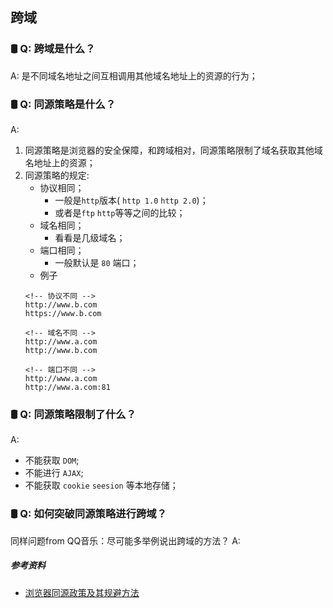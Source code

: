 ## 跨域

### 🛢 Q: 跨域是什么？
A: 是不同域名地址之间互相调用其他域名地址上的资源的行为；

### 🛢 Q: 同源策略是什么？
A: 
1. 同源策略是浏览器的安全保障，和跨域相对，同源策略限制了域名获取其他域名地址上的资源；
2. 同源策略的规定:
    + 协议相同；
        + 一般是`http`版本( `http 1.0` `http 2.0`)；
        + 或者是`ftp` `http`等等之间的比较；
    + 域名相同；
        + 看看是几级域名；
    + 端口相同；
        + 一般默认是 `80` 端口；
    + 例子
    ```
    <!-- 协议不同 -->
    http://www.b.com
    https://www.b.com 

    <!-- 域名不同 -->
    http://www.a.com
    http://www.b.com

    <!-- 端口不同 -->
    http://www.a.com
    http://www.a.com:81
   
    ```

### 🛢 Q: 同源策略限制了什么？
A: 
- 不能获取 `DOM`;
- 不能进行 `AJAX`;
- 不能获取 `cookie` `seesion` 等本地存储；

### 🛢 Q: 如何突破同源策略进行跨域？
同样问题from QQ音乐：尽可能多举例说出跨域的方法？
A: 



















##### 参考资料
- [浏览器同源政策及其规避方法](http://www.ruanyifeng.com/blog/2016/04/same-origin-policy.html)
